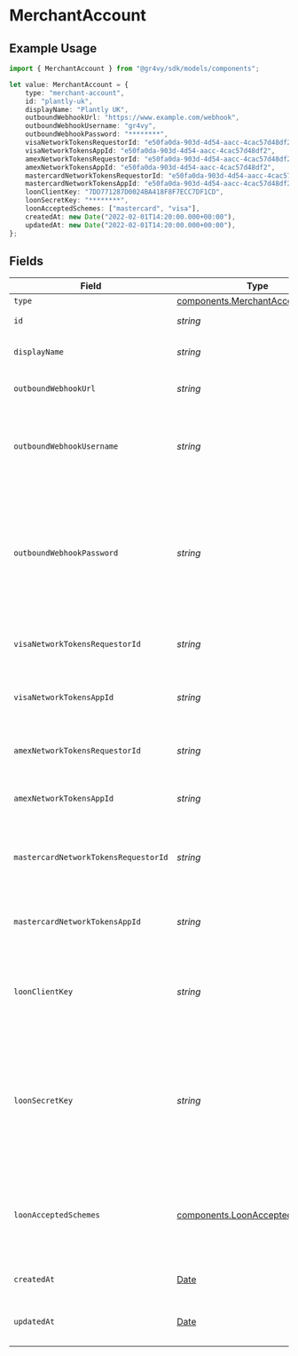 # MerchantAccount

## Example Usage

```typescript
import { MerchantAccount } from "@gr4vy/sdk/models/components";

let value: MerchantAccount = {
    type: "merchant-account",
    id: "plantly-uk",
    displayName: "Plantly UK",
    outboundWebhookUrl: "https://www.example.com/webhook",
    outboundWebhookUsername: "gr4vy",
    outboundWebhookPassword: "********",
    visaNetworkTokensRequestorId: "e50fa0da-903d-4d54-aacc-4cac57d48df2",
    visaNetworkTokensAppId: "e50fa0da-903d-4d54-aacc-4cac57d48df2",
    amexNetworkTokensRequestorId: "e50fa0da-903d-4d54-aacc-4cac57d48df2",
    amexNetworkTokensAppId: "e50fa0da-903d-4d54-aacc-4cac57d48df2",
    mastercardNetworkTokensRequestorId: "e50fa0da-903d-4d54-aacc-4cac57d48df2",
    mastercardNetworkTokensAppId: "e50fa0da-903d-4d54-aacc-4cac57d48df2",
    loonClientKey: "7DD771287D0024BA418F8F7ECC7DF1CD",
    loonSecretKey: "********",
    loonAcceptedSchemes: ["mastercard", "visa"],
    createdAt: new Date("2022-02-01T14:20:00.000+00:00"),
    updatedAt: new Date("2022-02-01T14:20:00.000+00:00"),
};
```

## Fields

| Field                                                                                                                                                                                                      | Type                                                                                                                                                                                                       | Required                                                                                                                                                                                                   | Description                                                                                                                                                                                                | Example                                                                                                                                                                                                    |
| ---------------------------------------------------------------------------------------------------------------------------------------------------------------------------------------------------------- | ---------------------------------------------------------------------------------------------------------------------------------------------------------------------------------------------------------- | ---------------------------------------------------------------------------------------------------------------------------------------------------------------------------------------------------------- | ---------------------------------------------------------------------------------------------------------------------------------------------------------------------------------------------------------- | ---------------------------------------------------------------------------------------------------------------------------------------------------------------------------------------------------------- |
| `type`                                                                                                                                                                                                     | [components.MerchantAccountType](../../models/components/merchantaccounttype.md)                                                                                                                           | :heavy_minus_sign:                                                                                                                                                                                         | `merchant-account`.                                                                                                                                                                                        | merchant-account                                                                                                                                                                                           |
| `id`                                                                                                                                                                                                       | *string*                                                                                                                                                                                                   | :heavy_minus_sign:                                                                                                                                                                                         | The ID for this merchant account.                                                                                                                                                                          | plantly-uk                                                                                                                                                                                                 |
| `displayName`                                                                                                                                                                                              | *string*                                                                                                                                                                                                   | :heavy_minus_sign:                                                                                                                                                                                         | The display name of this merchant account.                                                                                                                                                                 | Plantly UK                                                                                                                                                                                                 |
| `outboundWebhookUrl`                                                                                                                                                                                       | *string*                                                                                                                                                                                                   | :heavy_minus_sign:                                                                                                                                                                                         | The optional URL where webhooks will be received.                                                                                                                                                          | https://www.example.com/webhook                                                                                                                                                                            |
| `outboundWebhookUsername`                                                                                                                                                                                  | *string*                                                                                                                                                                                                   | :heavy_minus_sign:                                                                                                                                                                                         | The optional username to use when `outbound_webhook_url` is configured and<br/>requires basic authentication.                                                                                              | gr4vy                                                                                                                                                                                                      |
| `outboundWebhookPassword`                                                                                                                                                                                  | *string*                                                                                                                                                                                                   | :heavy_minus_sign:                                                                                                                                                                                         | The optional password to use when `outbound_webhook_url` is configured and<br/>requires basic authentication.<br/><br/>If the field is not `null`, the value is masked to avoid exposing sensitive information. | ********                                                                                                                                                                                                   |
| `visaNetworkTokensRequestorId`                                                                                                                                                                             | *string*                                                                                                                                                                                                   | :heavy_minus_sign:                                                                                                                                                                                         | Requestor ID provided for Visa after onboarding to use Network Tokens.                                                                                                                                     | e50fa0da-903d-4d54-aacc-4cac57d48df2                                                                                                                                                                       |
| `visaNetworkTokensAppId`                                                                                                                                                                                   | *string*                                                                                                                                                                                                   | :heavy_minus_sign:                                                                                                                                                                                         | Application ID provided for Visa after onboarding to use Network<br/>Tokens.                                                                                                                               | e50fa0da-903d-4d54-aacc-4cac57d48df2                                                                                                                                                                       |
| `amexNetworkTokensRequestorId`                                                                                                                                                                             | *string*                                                                                                                                                                                                   | :heavy_minus_sign:                                                                                                                                                                                         | Requestor ID provided for Amex after onboarding to use Network Tokens.                                                                                                                                     | e50fa0da-903d-4d54-aacc-4cac57d48df2                                                                                                                                                                       |
| `amexNetworkTokensAppId`                                                                                                                                                                                   | *string*                                                                                                                                                                                                   | :heavy_minus_sign:                                                                                                                                                                                         | Application ID provided for Amex after onboarding to use Network Tokens.                                                                                                                                   | e50fa0da-903d-4d54-aacc-4cac57d48df2                                                                                                                                                                       |
| `mastercardNetworkTokensRequestorId`                                                                                                                                                                       | *string*                                                                                                                                                                                                   | :heavy_minus_sign:                                                                                                                                                                                         | Requestor ID provided for Mastercard after onboarding to use Network<br/>Tokens.                                                                                                                           | e50fa0da-903d-4d54-aacc-4cac57d48df2                                                                                                                                                                       |
| `mastercardNetworkTokensAppId`                                                                                                                                                                             | *string*                                                                                                                                                                                                   | :heavy_minus_sign:                                                                                                                                                                                         | Application ID provided for Mastercard after onboarding to use<br/>Network Tokens.                                                                                                                         | e50fa0da-903d-4d54-aacc-4cac57d48df2                                                                                                                                                                       |
| `loonClientKey`                                                                                                                                                                                            | *string*                                                                                                                                                                                                   | :heavy_minus_sign:                                                                                                                                                                                         | Client key provided by Pagos to authenticate to the Loon API.<br/>Loon is the Account Updater service used by Gr4vy.                                                                                       | 7DD771287D0024BA418F8F7ECC7DF1CD                                                                                                                                                                           |
| `loonSecretKey`                                                                                                                                                                                            | *string*                                                                                                                                                                                                   | :heavy_minus_sign:                                                                                                                                                                                         | Secret key provided by Pagos to authenticate to the Loon API.<br/>Loon is the Account Updater service used by Gr4vy.<br/><br/>If the field is not `null`, the value is masked to avoid exposing sensitive information. | ********                                                                                                                                                                                                   |
| `loonAcceptedSchemes`                                                                                                                                                                                      | [components.LoonAcceptedSchemes](../../models/components/loonacceptedschemes.md)[]                                                                                                                         | :heavy_minus_sign:                                                                                                                                                                                         | Card schemes accepted when creating jobs using this set of Loon API keys.<br/>Loon is the Account Updater service used by Gr4vy.                                                                           | [<br/>"mastercard",<br/>"visa"<br/>]                                                                                                                                                                       |
| `createdAt`                                                                                                                                                                                                | [Date](https://developer.mozilla.org/en-US/docs/Web/JavaScript/Reference/Global_Objects/Date)                                                                                                              | :heavy_minus_sign:                                                                                                                                                                                         | The date and time when this merchant account was created.                                                                                                                                                  | 2022-02-01T14:20:00.000+00:00                                                                                                                                                                              |
| `updatedAt`                                                                                                                                                                                                | [Date](https://developer.mozilla.org/en-US/docs/Web/JavaScript/Reference/Global_Objects/Date)                                                                                                              | :heavy_minus_sign:                                                                                                                                                                                         | The date and time when this merchant account was updated.                                                                                                                                                  | 2022-02-01T14:20:00.000+00:00                                                                                                                                                                              |